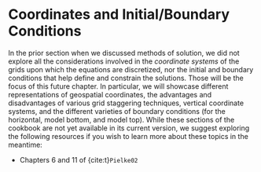 # Coordinates and Initial/Boundary Conditions

In the prior section when we discussed methods of solution, we did not explore all the considerations involved in the *coordinate systems* of the grids upon which the equations are discretized, nor the initial and boundary conditions that help define and constrain the solutions. Those will be the focus of this future chapter. In particular, we will showcase different representations of geospatial coordinates, the advantages and disadvantages of various grid staggering techniques, vertical coordinate systems, and the different varieties of boundary conditions (for the horizontal, model bottom, and model top). While these sections of the cookbook are not yet available in its current version, we suggest exploring the following resources if you wish to learn more about these topics in the meantime:

- Chapters 6 and 11 of {cite:t}`Pielke02`
